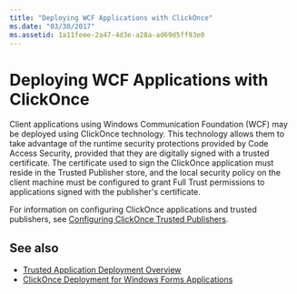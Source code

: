 ```yaml
---
title: "Deploying WCF Applications with ClickOnce"
ms.date: "03/30/2017"
ms.assetid: 1a11feee-2a47-4d3e-a28a-ad69d5ff93e0
---
```

# Deploying WCF Applications with ClickOnce
Client applications using Windows Communication Foundation (WCF) may be deployed using ClickOnce technology. This technology allows them to take advantage of the runtime security protections provided by Code Access Security, provided that they are digitally signed with a trusted certificate. The certificate used to sign the ClickOnce application must reside in the Trusted Publisher store, and the local security policy on the client machine must be configured to grant Full Trust permissions to applications signed with the publisher's certificate.  
  
 For information on configuring ClickOnce applications and trusted publishers, see [Configuring ClickOnce Trusted Publishers](https://docs.microsoft.com/previous-versions/dotnet/articles/ms996418(v=msdn.10)).  
  
## See also

- [Trusted Application Deployment Overview](/visualstudio/deployment/trusted-application-deployment-overview)
- [ClickOnce Deployment for Windows Forms Applications](https://docs.microsoft.com/previous-versions/visualstudio/visual-studio-2008/wh45kb66(v=vs.90))
